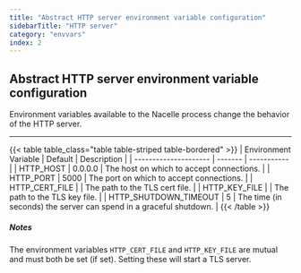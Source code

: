 ```yaml
---
title: "Abstract HTTP server environment variable configuration"
sidebarTitle: "HTTP server"
category: "envvars"
index: 2
---
```


## Abstract HTTP server environment variable configuration

Environment variables available to the Nacelle process change the behavior of the HTTP server.

---

{{< table table_class="table table-striped table-bordered" >}}
| Environment Variable  | Default | Description |
| --------------------- | ------- | ----------- |
| HTTP_HOST             | 0.0.0.0 | The host on which to accept connections. |
| HTTP_PORT             | 5000    | The port on which to accept connections. |
| HTTP_CERT_FILE        |         | The path to the TLS cert file. |
| HTTP_KEY_FILE         |         | The path to the TLS key file. |
| HTTP_SHUTDOWN_TIMEOUT | 5       | The time (in seconds) the server can spend in a graceful shutdown. |
{{< /table >}}

##### Notes

The environment variables `HTTP_CERT_FILE` and `HTTP_KEY_FILE` are mutual and must both be set (if set). Setting these will start a TLS server.
